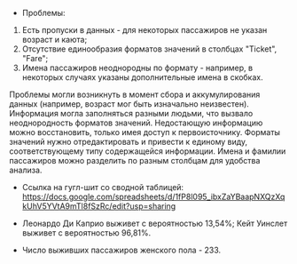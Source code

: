 * Проблемы:
1. Есть пропуски в данных - для некоторых пассажиров не указан возраст и каюта;
2. Отсутствие единообразия форматов значений в столбцах "Ticket", "Fare";
3. Имена пассажиров неоднородны по формату - например, в некоторых случаях указаны дополнительные имена в скобках.

Проблемы могли возникнуть в момент сбора и аккумулирования данных (например, возраст мог быть изначально неизвестен). Информация могла заполняться разными людьми, что вызвало неоднородность форматов значений.
Недостающую информацию можно восстановить, только имея доступ к первоисточнику.
Форматы значений нужно отредактировать и привести к единому виду, соответствующему типу содержащейся информации. Имена и фамилии пассажиров можно разделить по разным столбцам для удобства анализа.

* Ссылка на гугл-шит со сводной таблицей: https://docs.google.com/spreadsheets/d/1fP8l095_ibxZaYBaapNXQzXqkUhV5YVtA9mTl8fSzRc/edit?usp=sharing

* Леонардо Ди Каприо выживет с вероятностью 13,54%; Кейт Уинслет выживет с вероятностью 96,81%.

* Число выживших пассажиров женского пола - 233.
